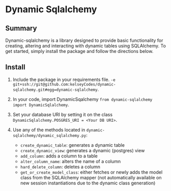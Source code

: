 # Dynamic Sqlalchemy

## Summary

Dynamic-sqlalchemy is a library designed to provide basic functionality for creating, altering and interacting with dynamic tables using SQLAlchemy. To get started, simply install the package and follow the directions below.

## Install


1. Include the package in your requirements file. `-e git+ssh://git@github.com:kelseyCodes/dynamic-sqlalchemy.git#egg=dynamic-sqlalchemy`.

2. In your code, import DynamicSqalchemy `from dynamic-sqlalchemy import DynamicSqlalchemy`.

3. Set your database URI by setting it on the class `DynamicSqlalchemy.POSGRES_URI = <Your DB URI>`.

4. Use any of the methods located in `dynamic-sqlalchemy/dynamic_sqlalchemy.py`:
    - `create_dynamic_table`: generates a dynamic table
    - `create_dynamic_view`: generates a dynamic (postgres) view
    - `add_column`: adds a column to a table
    - `alter_column_name`: alters the  name of a column
    - `hard_delete_column`: deletes a column
    - `get_or_create_model_class`:  either fetches or newly adds the model class from the SQLAlchemy mapper (not automatically available on new session instantiations due to the dynamic class generation)



